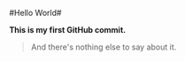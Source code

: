 #H e l l o   W o r l d#

 **This is my first GitHub commit.**
>And there's nothing else to say about it.
 
 
